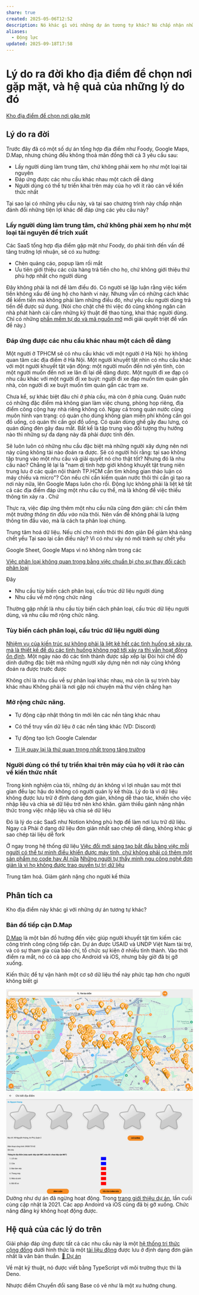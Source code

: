 ```yaml
---
share: true
created: 2025-05-06T12:52
description: Nó khác gì với những dự án tương tự khác? Nó chấp nhận những đánh đổi nào?
aliases:
  - Động lực
updated: 2025-09-18T17:58
---
```

# Lý do ra đời kho địa điểm để chọn nơi gặp mặt, và hệ quả của những lý do đó
[Kho địa điểm để chọn nơi gặp mặt](./index.md)
## Lý do ra đời
Trước đây đã có một số dự án tổng hợp địa điểm như Foody, Google Maps, D.Map, nhưng chúng đều không thoả mãn đồng thời cả 3 yêu cầu sau:
- Lấy người dùng làm trung tâm, chứ không phải xem họ như một loại tài nguyên
- Đáp ứng được các nhu cầu khác nhau một cách dễ dàng
- Người dùng có thể tự triển khai trên máy của họ với ít rào cản về kiến thức nhất

Tại sao lại có những yêu cầu này, và tại sao chương trình này chấp nhận đánh đổi những tiện lợi khác để đáp ứng các yêu cầu này?

### Lấy người dùng làm trung tâm, chứ không phải xem họ như một loại tài nguyên để trích xuất
Các SaaS tổng hợp địa điểm gặp mặt như Foody, do phải tính đến vấn đề tăng trưởng lợi nhuận, sẽ có xu hướng:
- Chèn quảng cáo, popup làm rối mắt
- Ưu tiên giới thiệu các cửa hàng trả tiền cho họ, chứ không giới thiệu thứ phù hợp nhất cho người dùng

Đây không phải là nơi để làm điều đó. Có người sẽ lập luận rằng việc kiếm tiền không xấu để ủng hộ cho hành vi này. Nhưng vẫn có những cách khác để kiếm tiền mà không phải làm những điều đó, như yêu cầu người dùng trả tiền để được sử dụng. (Nói cho chặt chẽ thì việc đó cũng không ngăn cản nhà phát hành cài cắm những kỹ thuật để thao túng, khai thác người dùng. Chỉ có những [phần mềm tự do và mã nguồn mở](../../../../%E2%9A%A1Hi%E1%BB%83u%20bi%E1%BA%BFt%20s%C3%A2u/C%C3%B4ng%20ngh%E1%BB%87%20th%C3%B4ng%20tin/T%E1%BB%B1%20tr%E1%BB%8B%20d%E1%BB%AF%20li%E1%BB%87u.%20M%C3%A3%20ngu%E1%BB%93n%20m%E1%BB%9F,%20ph%E1%BA%A7n%20m%E1%BB%81m%20t%E1%BB%B1%20do/Ph%E1%BA%A7n%20m%E1%BB%81m%20t%E1%BB%B1%20do%20v%C3%A0%20m%C3%A3%20ngu%E1%BB%93n%20m%E1%BB%9F/index.md) mới giải quyết triệt để vấn đề này.)

### Đáp ứng được các nhu cầu khác nhau một cách dễ dàng
Một người ở TPHCM sẽ có nhu cầu khác với một người ở Hà Nội: họ không quan tâm các địa điểm ở Hà Nội. Một người khuyết tật nhìn có nhu cầu khác với một người khuyết tật vận động: một người muốn đến nơi yên tĩnh, còn một người muốn đến nơi xe lăn đi lại dễ dàng được. Một người đi xe đạp có nhu cầu khác với một người đi xe buýt: người đi xe đạp muốn tìm quán gần nhà, còn người đi xe buýt muốn tìm quán gần các trạm xe.

Chưa kể, sự khác biệt đâu chỉ ở phía cầu, mà còn ở phía cung. Quán nước có những đặc điểm mà không gian làm việc chung, phòng họp riêng, địa điểm công cộng hay nhà riêng không có. Ngay cả trong quán nước cũng muôn hình vạn trạng: có quán cho dùng không gian miễn phí không cần gọi đồ uống, có quán thì cần gọi đồ uống. Có quán dùng ghế gây đau lưng, có quán dùng đèn gây đau mắt. Bất kể là tập trung vào đối tượng thụ hưởng nào thì những sự đa dạng này đã phải được tính đến.

Sẽ luôn luôn có những nhu cầu đặc biệt mà những người xây dựng nên nơi này cũng không tài nào đoán ra được. Sẽ có người hỏi rằng: tại sao không tập trung vào một nhu cầu và giải quyết nó cho thật tốt? Nhưng đó là nhu cầu nào? Chẳng lẽ lại là "nam dị tính hợp giới không khuyết tật trung niên trung lưu ở các quận nội thành TP.HCM cần tìm không gian thảo luận có máy chiếu và micro"? Còn nếu chỉ cần kiếm quán nước thôi thì cần gì tạo ra nơi này nữa, lên Google Maps luôn cho rồi. Động lực không phải là liệt kê tất cả các địa điểm đáp ứng một nhu cầu cụ thể, mà là không để việc thiếu thông tin xảy ra . Chứ 

Thực ra, việc đáp ứng thêm một nhu cầu nữa cũng đơn giản: chỉ cần thêm một *trường thông tin đầu vào* nữa thôi. Nên vấn đề không phải là lượng thông tin đầu vào, mà là cách ta phân loại chúng.

Trung tâm hoá dữ liệu. Nếu chỉ cho mình thôi thì đơn giản
Để giảm khả năng chết yểu
Tại sao lại cần điều này? Vì có như vậy nó mới tránh sự chết yểu

Google Sheet, Google Maps vì nó không nằm trong các


[Việc phân loại không quan trọng bằng việc chuẩn bị cho sự thay đổi cách phân loại](../../../../%E2%9A%A1Hi%E1%BB%83u%20bi%E1%BA%BFt%20s%C3%A2u/Ngh%C4%A9%20v%E1%BB%81%20vi%E1%BB%87c%20ngh%C4%A9/B%E1%BA%A3n%20th%E1%BB%83%20lu%E1%BA%ADn/Ph%C3%A2n%20lo%E1%BA%A1i/Vi%E1%BB%87c%20ph%C3%A2n%20lo%E1%BA%A1i%20kh%C3%B4ng%20quan%20tr%E1%BB%8Dng%20b%E1%BA%B1ng%20vi%E1%BB%87c%20chu%E1%BA%A9n%20b%E1%BB%8B%20cho%20s%E1%BB%B1%20thay%20%C4%91%E1%BB%95i%20c%C3%A1ch%20ph%C3%A2n%20lo%E1%BA%A1i.md)

Đây
- Nhu cầu tùy biến cách phân loại, cấu trúc dữ liệu người dùng
- Nhu cầu về mở rộng chức năng


Thường gặp nhất là nhu cầu tùy biến cách phân loại, cấu trúc dữ liệu người dùng, và nhu cầu mở rộng chức năng.
### Tùy biến cách phân loại, cấu trúc dữ liệu người dùng

[Nhiệm vụ của kiến trúc sư không phải là liệt kê hết các tình huống sẽ xảy ra, mà là thiết kế để dù các tình huống không ngờ tới xảy ra thì vẫn hoạt động ổn định](../../../../%E2%9A%A1Hi%E1%BB%83u%20bi%E1%BA%BFt%20s%C3%A2u/C%C3%B4ng%20ngh%E1%BB%87%20th%C3%B4ng%20tin/K%E1%BB%B9%20thu%E1%BA%ADt%20ph%E1%BA%A7n%20m%E1%BB%81m/Ki%E1%BA%BFn%20tr%C3%BAc/Nhi%E1%BB%87m%20v%E1%BB%A5%20c%E1%BB%A7a%20ki%E1%BA%BFn%20tr%C3%BAc%20s%C6%B0%20kh%C3%B4ng%20ph%E1%BA%A3i%20l%C3%A0%20li%E1%BB%87t%20k%C3%AA%20h%E1%BA%BFt%20c%C3%A1c%20t%C3%ACnh%20hu%E1%BB%91ng%20s%E1%BA%BD%20x%E1%BA%A3y%20ra,%20m%C3%A0%20l%C3%A0%20thi%E1%BA%BFt%20k%E1%BA%BF%20%C4%91%E1%BB%83%20d%C3%B9%20c%C3%A1c%20t%C3%ACnh%20hu%E1%BB%91ng%20kh%C3%B4ng%20ng%E1%BB%9D%20t%E1%BB%9Bi%20x%E1%BA%A3y%20ra%20th%C3%AC%20v%E1%BA%ABn%20ho%E1%BA%A1t%20%C4%91%E1%BB%99ng%20%E1%BB%95n%20%C4%91%E1%BB%8Bnh.md). Một ngày nào đó các tỉnh thành được sắp xếp lại
Đòi hỏi chế độ dinh dưỡng đặc biệt mà những người xây dựng nên nơi này cũng không đoán ra được trước được

Không chỉ là nhu cầu về sự phân loại khác nhau, mà còn là sự trình bày khác nhau
Không phải là nơi gặp nói chuyện mà thư viện chẳng hạn

### Mở rộng chức năng. 

- Tự động cập nhật thông tin mới lên các nền tảng khác nhau
- Có thể truy vấn dữ liệu ở các nền tảng khác (VD: Discord) 
- Tự động tạo lịch Google Calendar

- [Tỉ lệ quay lại là thứ quan trọng nhất trong tăng trưởng](../../../../%E2%9A%A1Hi%E1%BB%83u%20bi%E1%BA%BFt%20s%C3%A2u/Qu%E1%BA%A3n%20l%C3%BD%20d%E1%BB%B1%20%C3%A1n,%20ph%C3%A1t%20tri%E1%BB%83n%20s%E1%BA%A3n%20ph%E1%BA%A9m,%20x%C3%A2y%20d%E1%BB%B1ng%20t%E1%BB%95%20ch%E1%BB%A9c/Ph%C3%A1t%20tri%E1%BB%83n%20s%E1%BA%A3n%20ph%E1%BA%A9m/Ch%E1%BB%89%20s%E1%BB%91/T%C4%83ng%20tr%C6%B0%E1%BB%9Fng/T%E1%BB%89%20l%E1%BB%87%20quay%20l%E1%BA%A1i%20l%C3%A0%20th%E1%BB%A9%20quan%20tr%E1%BB%8Dng%20nh%E1%BA%A5t%20trong%20t%C4%83ng%20tr%C6%B0%E1%BB%9Fng.md)

### Người dùng có thể tự triển khai trên máy của họ với ít rào cản về kiến thức nhất
Trong kinh nghiệm của tôi, những dự án không vì lợi nhuận sau một thời gian đều lạc hậu do không có người quản lý kế thừa. Lý do là vì dữ liệu không được lưu trữ ở định dạng đơn giản, không dễ thao tác, khiến cho việc nhập liệu và chia sẻ dữ liệu trở nên khó khăn. 
giảm thiểu gánh nặng nhận thức trong việc nhập liệu và chia sẻ dữ liệu 

Đó là lý do các SaaS như Notion không phù hợp để làm nơi lưu trữ dữ liệu.
Ngay cả
Phải ở dạng dữ liệu đơn giản nhất 
sao chép dễ dàng, không khác gì sao chép tài liệu
dễ fork 

Ở ngay trong hệ thống dữ liệu
[Việc đổi mới sáng tạo bắt đầu bằng việc mỗi người có thể tự mình điều khiển được máy tính, chứ không phải có thêm một sản phẩm no code hay AI nữa](../../../../%E2%9A%A1Hi%E1%BB%83u%20bi%E1%BA%BFt%20s%C3%A2u/C%C3%B4ng%20ngh%E1%BB%87%20th%C3%B4ng%20tin/Vi%E1%BB%87c%20%C4%91%E1%BB%95i%20m%E1%BB%9Bi%20s%C3%A1ng%20t%E1%BA%A1o%20b%E1%BA%AFt%20%C4%91%E1%BA%A7u%20b%E1%BA%B1ng%20vi%E1%BB%87c%20m%E1%BB%97i%20ng%C6%B0%E1%BB%9Di%20c%C3%B3%20th%E1%BB%83%20t%E1%BB%B1%20m%C3%ACnh%20%C4%91i%E1%BB%81u%20khi%E1%BB%83n%20%C4%91%C6%B0%E1%BB%A3c%20m%C3%A1y%20t%C3%ADnh,%20ch%E1%BB%A9%20kh%C3%B4ng%20ph%E1%BA%A3i%20c%C3%B3%20th%C3%AAm%20m%E1%BB%99t%20s%E1%BA%A3n%20ph%E1%BA%A9m%20no%20code%20hay%20AI%20n%E1%BB%AFa.md)
[Những người tự thấy mình ngu công nghệ đơn giản là vì họ không được trao quyền tự trị dữ liệu](../../../../%E2%9A%A1Hi%E1%BB%83u%20bi%E1%BA%BFt%20s%C3%A2u/C%C3%B4ng%20ngh%E1%BB%87%20th%C3%B4ng%20tin/T%E1%BB%B1%20tr%E1%BB%8B%20d%E1%BB%AF%20li%E1%BB%87u.%20M%C3%A3%20ngu%E1%BB%93n%20m%E1%BB%9F,%20ph%E1%BA%A7n%20m%E1%BB%81m%20t%E1%BB%B1%20do/T%E1%BB%B1%20tr%E1%BB%8B%20d%E1%BB%AF%20li%E1%BB%87u/Nh%E1%BB%AFng%20ng%C6%B0%E1%BB%9Di%20t%E1%BB%B1%20th%E1%BA%A5y%20m%C3%ACnh%20ngu%20c%C3%B4ng%20ngh%E1%BB%87%20%C4%91%C6%A1n%20gi%E1%BA%A3n%20l%C3%A0%20v%C3%AC%20h%E1%BB%8D%20kh%C3%B4ng%20%C4%91%C6%B0%E1%BB%A3c%20trao%20quy%E1%BB%81n%20t%E1%BB%B1%20tr%E1%BB%8B%20d%E1%BB%AF%20li%E1%BB%87u.md)

Trung tâm hoá. Giảm gánh nặng cho người kế thừa

## Phân tích ca
Kho địa điểm này khác gì với những dự án tương tự khác?

### Bản đồ tiếp cận D.Map
[D.Map](https://dmap.drdvietnam.org/#/mapx) là một bản đồ hướng đến việc giúp người khuyết tật tìm kiếm các công trình công cộng tiếp cận. Dự án được USAID và UNDP Việt Nam tài trợ, và có sự tham gia của báo chí, tổ chức sự kiện ở nhiều tỉnh thành. Vào thời điểm ra mắt, nó có cả app cho Android và iOS, nhưng bây giờ đã bị gỡ xuống.

Kiến thức để tự vận hành một cơ sở dữ liệu thế này phức tạp hơn cho người không biết gì

![Pasted image 20250717114312.png](../../../../attachments/Pasted%20image%2020250717114312.png)
![Pasted image 20250717114251.png](../../../../attachments/Pasted%20image%2020250717114251.png)
Dường như dự án đã ngừng hoạt động. Trong [trang giới thiệu dự án](https://www.drdvietnam.org/vi/du-an/ban-do-tiep-can-dmap/gioi-thieu/), lần cuối cùng cập nhật là 2021. Các app Andoird và iOS cũng đã bị gỡ xuống. Chức năng đăng ký không hoạt động được.

## Hệ quả của các lý do trên
Giải pháp đáp ứng được tất cả các nhu cầu này là một [hệ thống tri thức cộng đồng](../../../Nhu%20c%E1%BA%A7u%20c%C3%B4ng%20ngh%E1%BB%87/H%E1%BB%87%20th%E1%BB%91ng%20th%C3%B4ng%20tin/X%C3%A2y%20d%E1%BB%B1ng%20h%E1%BB%87%20th%E1%BB%91ng%20tri%20th%E1%BB%A9c%20c%E1%BB%99ng%20%C4%91%E1%BB%93ng.md) dưới hình thức là một [tài liệu động](../../../Nhu%20c%E1%BA%A7u%20c%C3%B4ng%20ngh%E1%BB%87/Vi%E1%BA%BFt%20v%C3%A0%20qu%E1%BA%A3n%20l%C3%BD%20n%E1%BB%99i%20dung,%20ghi%20ch%C3%BA,%20t%C3%A0i%20li%E1%BB%87u/T%C3%A0i%20li%E1%BB%87u%20%C4%91%E1%BB%99ng.md) được lưu ở định dạng đơn giản nhất là văn bản thuần. 
[📐 Dự án](../../../../%F0%9F%93%90%20D%E1%BB%B1%20%C3%A1n/index.md)

Về mặt kỹ thuật, nó được viết bằng TypeScript với môi trường thực thi là Deno.

Nhược điểm 
Chuyển đổi sang Base có vẻ như là một xu hướng chung. 